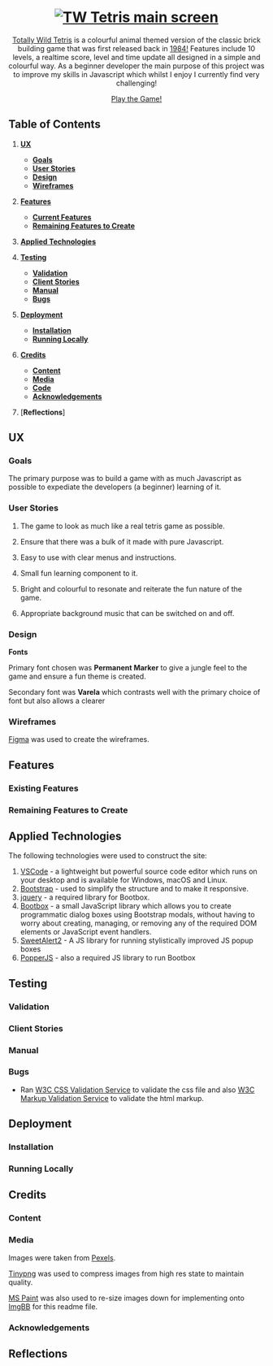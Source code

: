 <h1 align="center">
  <a href="https://lesreddy.github.io/tw-tetris/" target="_blank"><img src="https://i.ibb.co/gvSqkrw/totallywildtetris.png" alt="TW Tetris main screen"/></a>
</h1>


<div align="center"> 

[Totally Wild Tetris](https://lesreddy.github.io/tw-tetris/) is a colourful animal themed version of the classic brick building game that was first released back in [1984!](https://en.wikipedia.org/wiki/Tetris) 
Features include 10 levels, a realtime score, level and time update all designed in a simple and colourful way.  As a beginner developer the main purpose of this project was to improve my skills in Javascript which whilst I enjoy I currently find very challenging!
<br>

[Play the Game!](https://lesreddy.github.io/tw-tetris/)

</div>

## Table of Contents
1. [**UX**](#ux)
    - [**Goals**](#goals)
    - [**User Stories**](#user-stories)
    - [**Design**](#design)
    - [**Wireframes**](#wireframes)

2. [**Features**](#features)
    - [**Current Features**](#current-features)
    - [**Remaining Features to Create**](#remaining-features-to-create)

3. [**Applied Technologies**](#appplied-technologies)

4. [**Testing**](#testing)
    - [**Validation**](#validation)
    - [**Client Stories**](#client-stories)
    - [**Manual**](#manual)
    - [**Bugs**](#bugs)

5. [**Deployment**](#deployment)
    - [**Installation**](#installation)
    - [**Running Locally**](#running-locally)

6. [**Credits**](#credits)
    - [**Content**](#content)
    - [**Media**](#media)
    - [**Code**](#code)
    - [**Acknowledgements**](#acknowledgements)

7. [**Reflections**]


## UX


### Goals

The primary purpose was to build a game with as much Javascript as possible to expediate the developers (a beginner) learning of it.

### User Stories

1. The game to look as much like a real tetris game as possible.

2.  Ensure that there was a bulk of it made with pure Javascript.

3.  Easy to use with clear menus and instructions.

4.  Small fun learning component to it.

5.  Bright and colourful to resonate and reiterate the fun nature of the game.

6.  Appropriate background music that can be switched on and off.

### Design

**Fonts**

Primary font chosen was **Permanent Marker** to give a jungle feel to the game and ensure a fun theme is created.

Secondary font was **Varela** which contrasts well with the primary choice of font but also allows a clearer 

### Wireframes

[Figma](https://www.figma.com/file/JQ5LJHzOdLoZvROewrwEzDgW/Totally-Wild-Tetris?node-id=14%3A76) was used to create the wireframes. 


## Features

### Existing Features


### Remaining Features to Create


## Applied Technologies

The following technologies were used to construct the site:

1. [VSCode](https://code.visualstudio.com/) - a lightweight but powerful source code editor which runs on your desktop and is available for Windows, macOS and Linux. 
2. [Bootstrap](https://www.bootstrapcdn.com/) - used to simplify the structure and to make it responsive.
3. [jquery](https://www.jquery.com) - a required library for Bootbox.
4. [Bootbox](http://bootboxjs.com/) - a small JavaScript library which allows you to create programmatic dialog boxes using Bootstrap modals, without having to worry about creating, managing, or removing any of the required DOM elements or JavaScript event handlers.
5. [SweetAlert2](https://sweetalert2.github.io/) - A JS library for running stylistically improved JS popup boxes
6. [PopperJS](https://popper.js.org/) - also a required JS library to run Bootbox


## Testing

### Validation

### Client Stories

### Manual

### Bugs

* Ran [W3C CSS Validation Service](https://jigsaw.w3.org/css-validator/) to validate the css file and also [W3C Markup Validation Service](https://validator.w3.org/) to validate the html markup.

## Deployment


### Installation

### Running Locally

## Credits 

### Content
 
### Media

Images were taken from [Pexels](https://www.pexels.com/).  

[Tinypng](https://tinypng.com/) was used to compress images from high res state to maintain quality.

[MS Paint](https://ms-paint.en.softonic.com/) was also used to re-size images down for implementing onto [ImgBB](https://imgbb.com) for this readme file.


### Acknowledgements

## Reflections